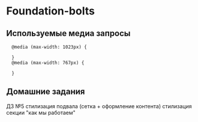 # Foundation-bolts

## Используемые медиа запросы

      @media (max-width: 1023px) {
        
      }
      @media (max-width: 767px) {
        
      }


## Домашние задания

ДЗ №5
стилизация подвала (сетка + оформление контента)
стилизация секции "как мы работаем"
